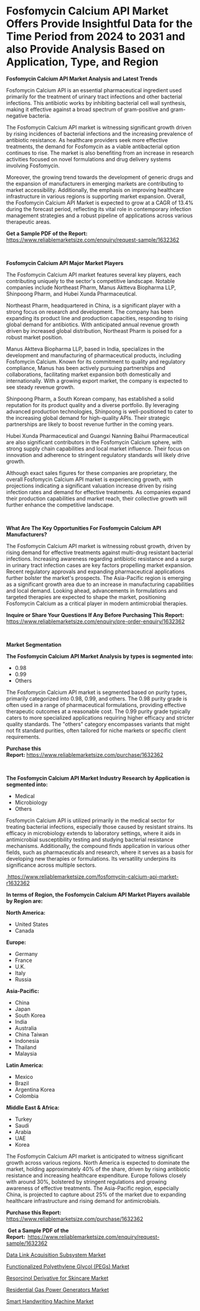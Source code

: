 <p><h1>Fosfomycin Calcium API Market Offers Provide Insightful Data for the Time Period from 2024 to 2031 and also Provide Analysis Based on Application, Type, and Region</h1></p><p><strong>Fosfomycin Calcium API Market Analysis and Latest Trends</strong></p>
<p><p>Fosfomycin Calcium API is an essential pharmaceutical ingredient used primarily for the treatment of urinary tract infections and other bacterial infections. This antibiotic works by inhibiting bacterial cell wall synthesis, making it effective against a broad spectrum of gram-positive and gram-negative bacteria. </p><p>The Fosfomycin Calcium API market is witnessing significant growth driven by rising incidences of bacterial infections and the increasing prevalence of antibiotic resistance. As healthcare providers seek more effective treatments, the demand for Fosfomycin as a viable antibacterial option continues to rise. The market is also benefiting from an increase in research activities focused on novel formulations and drug delivery systems involving Fosfomycin.</p><p>Moreover, the growing trend towards the development of generic drugs and the expansion of manufacturers in emerging markets are contributing to market accessibility. Additionally, the emphasis on improving healthcare infrastructure in various regions is supporting market expansion. Overall, the Fosfomycin Calcium API Market is expected to grow at a CAGR of 13.4% during the forecast period, reflecting its vital role in contemporary infection management strategies and a robust pipeline of applications across various therapeutic areas.</p></p>
<p><strong>Get a Sample PDF of the Report:&nbsp;</strong> <a href="https://www.reliablemarketsize.com/enquiry/request-sample/1632362?utm_campaign=1131&utm_medium=2&utm_source=Github&utm_content=ia&utm_term=30102024&utm_id=fosfomycin-calcium-api">https://www.reliablemarketsize.com/enquiry/request-sample/1632362</a></p>
<p>&nbsp;</p>
<p><strong>Fosfomycin Calcium API Major Market Players</strong></p>
<p><p>The Fosfomycin Calcium API market features several key players, each contributing uniquely to the sector's competitive landscape. Notable companies include Northeast Pharm, Manus Aktteva Biopharma LLP, Shinpoong Pharm, and Hubei Xunda Pharmaceutical.</p><p>Northeast Pharm, headquartered in China, is a significant player with a strong focus on research and development. The company has been expanding its product line and production capacities, responding to rising global demand for antibiotics. With anticipated annual revenue growth driven by increased global distribution, Northeast Pharm is poised for a robust market position.</p><p>Manus Aktteva Biopharma LLP, based in India, specializes in the development and manufacturing of pharmaceutical products, including Fosfomycin Calcium. Known for its commitment to quality and regulatory compliance, Manus has been actively pursuing partnerships and collaborations, facilitating market expansion both domestically and internationally. With a growing export market, the company is expected to see steady revenue growth.</p><p>Shinpoong Pharm, a South Korean company, has established a solid reputation for its product quality and a diverse portfolio. By leveraging advanced production technologies, Shinpoong is well-positioned to cater to the increasing global demand for high-quality APIs. Their strategic partnerships are likely to boost revenue further in the coming years.</p><p>Hubei Xunda Pharmaceutical and Guangxi Nanning Baihui Pharmaceutical are also significant contributors in the Fosfomycin Calcium sphere, with strong supply chain capabilities and local market influence. Their focus on innovation and adherence to stringent regulatory standards will likely drive growth.</p><p>Although exact sales figures for these companies are proprietary, the overall Fosfomycin Calcium API market is experiencing growth, with projections indicating a significant valuation increase driven by rising infection rates and demand for effective treatments. As companies expand their production capabilities and market reach, their collective growth will further enhance the competitive landscape.</p></p>
<p>&nbsp;</p>
<p><strong>What Are The Key Opportunities For Fosfomycin Calcium API Manufacturers?</strong></p>
<p><p>The Fosfomycin Calcium API market is witnessing robust growth, driven by rising demand for effective treatments against multi-drug resistant bacterial infections. Increasing awareness regarding antibiotic resistance and a surge in urinary tract infection cases are key factors propelling market expansion. Recent regulatory approvals and expanding pharmaceutical applications further bolster the market's prospects. The Asia-Pacific region is emerging as a significant growth area due to an increase in manufacturing capabilities and local demand. Looking ahead, advancements in formulations and targeted therapies are expected to shape the market, positioning Fosfomycin Calcium as a critical player in modern antimicrobial therapies.</p></p>
<p><strong>Inquire or Share Your Questions If Any Before Purchasing This Report:</strong> <a href="https://www.reliablemarketsize.com/enquiry/pre-order-enquiry/1632362?utm_campaign=1131&utm_medium=2&utm_source=Github&utm_content=ia&utm_term=30102024&utm_id=fosfomycin-calcium-api">https://www.reliablemarketsize.com/enquiry/pre-order-enquiry/1632362</a></p>
<p>&nbsp;</p>
<p><strong>Market Segmentation</strong></p>
<p><strong>The Fosfomycin Calcium API Market Analysis by types is segmented into:</strong></p>
<p><ul><li>0.98</li><li>0.99</li><li>Others</li></ul></p>
<p><p>The Fosfomycin Calcium API market is segmented based on purity types, primarily categorized into 0.98, 0.99, and others. The 0.98 purity grade is often used in a range of pharmaceutical formulations, providing effective therapeutic outcomes at a reasonable cost. The 0.99 purity grade typically caters to more specialized applications requiring higher efficacy and stricter quality standards. The "others" category encompasses variants that might not fit standard purities, often tailored for niche markets or specific client requirements.</p></p>
<p><strong>Purchase this Report:&nbsp;</strong><a href="https://www.reliablemarketsize.com/purchase/1632362?utm_campaign=1131&utm_medium=2&utm_source=Github&utm_content=ia&utm_term=30102024&utm_id=fosfomycin-calcium-api">https://www.reliablemarketsize.com/purchase/1632362</a></p>
<p>&nbsp;</p>
<p><strong>The Fosfomycin Calcium API Market Industry Research by Application is segmented into:</strong></p>
<p><ul><li>Medical</li><li>Microbiology</li><li>Others</li></ul></p>
<p><p>Fosfomycin Calcium API is utilized primarily in the medical sector for treating bacterial infections, especially those caused by resistant strains. Its efficacy in microbiology extends to laboratory settings, where it aids in antimicrobial susceptibility testing and studying bacterial resistance mechanisms. Additionally, the compound finds application in various other fields, such as pharmaceuticals and research, where it serves as a basis for developing new therapies or formulations. Its versatility underpins its significance across multiple sectors.</p></p>
<p><a href="https://www.reliablemarketsize.com/fosfomycin-calcium-api-market-r1632362?utm_campaign=1131&utm_medium=2&utm_source=Github&utm_content=ia&utm_term=30102024&utm_id=fosfomycin-calcium-api">&nbsp;https://www.reliablemarketsize.com/fosfomycin-calcium-api-market-r1632362</a></p>
<p><strong>In terms of Region, the Fosfomycin Calcium API Market Players available by Region are:</strong></p>
<p>
    <p> <strong> North America: </strong>
        <ul>
            <li>United States</li>
            <li>Canada</li>
        </ul>
        </p> 
    <p> <strong> Europe: </strong>
        <ul>
            <li>Germany</li>
            <li>France</li>
            <li>U.K.</li>
            <li>Italy</li>
            <li>Russia</li>
        </ul>
        </p> 
    <p> <strong> Asia-Pacific: </strong>
        <ul>
            <li>China</li>
            <li>Japan</li>
            <li>South Korea</li>
            <li>India</li>
            <li>Australia</li>
            <li>China Taiwan</li>
            <li>Indonesia</li>
            <li>Thailand</li>
            <li>Malaysia</li>
        </ul>
        </p> 
    <p> <strong> Latin America: </strong>
        <ul>
            <li>Mexico</li>
            <li>Brazil</li>
            <li>Argentina Korea</li>
            <li>Colombia</li>
        </ul>
        </p> 
    <p> <strong> Middle East & Africa: </strong>
        <ul>
            <li>Turkey</li>
            <li>Saudi</li>
            <li>Arabia</li>
            <li>UAE</li>
            <li>Korea</li>
        </ul>
    </p>
    </p>
<p><p>The Fosfomycin Calcium API market is anticipated to witness significant growth across various regions. North America is expected to dominate the market, holding approximately 40% of the share, driven by rising antibiotic resistance and increasing healthcare expenditure. Europe follows closely with around 30%, bolstered by stringent regulations and growing awareness of effective treatments. The Asia-Pacific region, especially China, is projected to capture about 25% of the market due to expanding healthcare infrastructure and rising demand for antimicrobials.</p></p>
<p><strong>Purchase this Report: </strong><a href="https://www.reliablemarketsize.com/purchase/1632362?utm_campaign=1131&utm_medium=2&utm_source=Github&utm_content=ia&utm_term=30102024&utm_id=fosfomycin-calcium-api">https://www.reliablemarketsize.com/purchase/1632362</a></p>
<p>&nbsp;<strong>Get a Sample PDF of the Report:&nbsp;&nbsp;</strong><a href="https://www.reliablemarketsize.com/enquiry/request-sample/1632362?utm_campaign=1131&utm_medium=2&utm_source=Github&utm_content=ia&utm_term=30102024&utm_id=fosfomycin-calcium-api">https://www.reliablemarketsize.com/enquiry/request-sample/1632362</a></p>
<p><strong></strong></p>
<p><p><a href="https://github.com/doyeme32g/Market-Research-Report-List-1/blob/main/data-link-acquisition-subsystem-market.md?utm_campaign=1131&utm_medium=2&utm_source=Github&utm_content=ia&utm_term=30102024&utm_id=fosfomycin-calcium-api">Data Link Acquisition Subsystem Market</a></p><p><a href="https://www.linkedin.com/pulse/global-functionalized-polyethylene-glycol-pegs-63-cagr-forecast-sooec?utm_campaign=1131&utm_medium=2&utm_source=Github&utm_content=ia&utm_term=30102024&utm_id=fosfomycin-calcium-api">Functionalized Polyethylene Glycol (PEGs) Market</a></p><p><a href="https://www.linkedin.com/pulse/resorcinol-derivative-skincare-value-chain-analysis-from-raw-bzx9c?utm_campaign=1131&utm_medium=2&utm_source=Github&utm_content=ia&utm_term=30102024&utm_id=fosfomycin-calcium-api">Resorcinol Derivative for Skincare Market</a></p><p><a href="https://issuu.com/reportprime-2/docs/residential-gas-power-generators-ma_595c297ccac6a3?utm_campaign=1131&utm_medium=2&utm_source=Github&utm_content=ia&utm_term=30102024&utm_id=fosfomycin-calcium-api">Residential Gas Power Generators Market</a></p><p><a href="https://github.com/kandidbn/Market-Research-Report-List-1/blob/main/smart-handwriting-machine-market.md?utm_campaign=1131&utm_medium=2&utm_source=Github&utm_content=ia&utm_term=30102024&utm_id=fosfomycin-calcium-api">Smart Handwriting Machine Market</a></p></p>